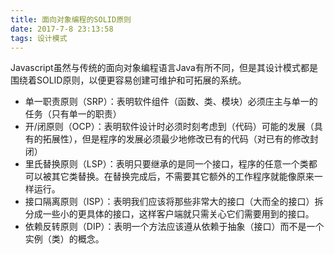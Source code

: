 ```yaml
---
title: 面向对象编程的SOLID原则
date: 2017-7-8 23:13:58
tags: 设计模式
---
```


Javascript虽然与传统的面向对象编程语言Java有所不同，但是其设计模式都是围绕着SOLID原则，以便更容易创建可维护和可拓展的系统。

- 单一职责原则（SRP）：表明软件组件（函数、类、模块）必须庄主与单一的任务（只有单一的职责）
- 开/闭原则（OCP）：表明软件设计时必须时刻考虑到（代码）可能的发展（具有的拓展性），但是程序的发展必须最少地修改已有的代码（对已有的修改封闭）
- 里氏替换原则（LSP）：表明只要继承的是同一个接口，程序的任意一个类都可以被其它类替换。在替换完成后，不需要其它额外的工作程序就能像原来一样运行。
- 接口隔离原则（ISP）：表明我们应该将那些非常大的接口（大而全的接口）拆分成一些小的更具体的接口，这样客户端就只需关心它们需要用到的接口。
- 依赖反转原则（DIP）：表明一个方法应该遵从依赖于抽象（接口）而不是一个实例（类）的概念。